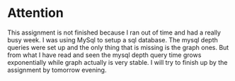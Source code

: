 ﻿# Attention
This assignment is not finished because I ran out of time and had a really busy week. 
I was using MySql to setup a sql database. The mysql depth queries were set up and the only thing that is missing is the graph ones. But from what I have read and seen the mysql depth query time grows exponentially while graph actually is very stable. I will try to finish up by the assignment by tomorrow evening.

